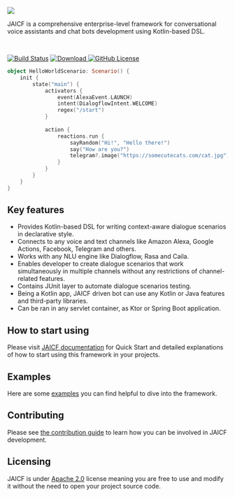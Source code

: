 ![](https://i.imgur.com/ONpTipu.png)

JAICF is a comprehensive enterprise-level framework for conversational voice assistants and chat bots development using Kotlin-based DSL.

<br/>

[![Build Status](https://travis-ci.org/just-ai/jaicf-kotlin.svg?branch=master)](https://travis-ci.org/just-ai/jaicf-kotlin)
[![Download](https://api.bintray.com/packages/just-ai/jaicf/core/images/download.svg) ](https://bintray.com/just-ai/jaicf/core/_latestVersion)
[![GitHub License](https://img.shields.io/badge/license-Apache%20License%202.0-blue.svg?style=flat)](http://www.apache.org/licenses/LICENSE-2.0)

```kotlin
object HelloWorldScenario: Scenario() {
    init {
        state("main") {
            activators {
                event(AlexaEvent.LAUNCH)
                intent(DialogflowIntent.WELCOME)
                regex("/start")
            }
            
            action {
                reactions.run {
                    sayRandom("Hi!", "Hello there!")
                    say("How are you?")
                    telegram?.image("https://somecutecats.com/cat.jpg")
                }
            }
        }
    }
}
```

## Key features

* Provides Kotlin-based DSL for writing context-aware dialogue scenarios in declarative style.
* Connects to any voice and text channels like Amazon Alexa, Google Actions, Facebook, Telegram and others.
* Works with any NLU engine like Dialogflow, Rasa and Caila.
* Enables developer to create dialogue scenarios that work simultaneously in multiple channels without any restrictions of channel-related features.
* Contains JUnit layer to automate dialogue scenarios testing.
* Being a Kotlin app, JAICF driven bot can use any Kotlin or Java features and third-party libraries.
* Can be ran in any servlet container, as Ktor or Spring Boot application.

## How to start using

Please visit [JAICF documentation](https://github.com/just-ai/jaicf-kotlin/wiki) for Quick Start and detailed explanations of how to start using this framework in your projects.

## Examples

Here are some [examples](examples) you can find helpful to dive into the framework.

## Contributing

Please see [the contribution guide](CONTRIBUTING.md) to learn how you can be involved in JAICF development.

## Licensing

JAICF is under [Apache 2.0](LICENSE) license meaning you are free to use and modify it without the need to open your project source code.
